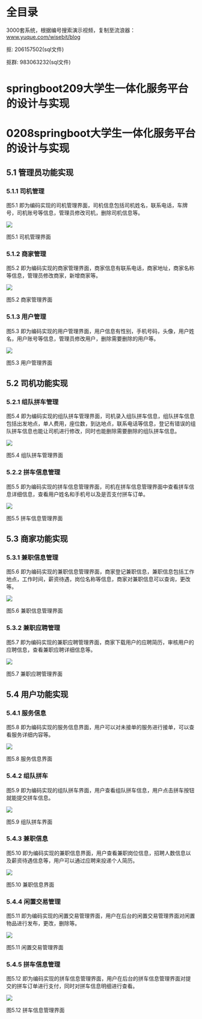 # 全目录

3000套系统，根据编号搜索演示视频，复制至流浪器：www.yuque.com/wisebit/blog


<p>抠: 206157502(sql文件)</p>
<p>抠群: 983063232(sql文件)</p>


# springboot209大学生一体化服务平台的设计与实现
# 0208springboot大学生一体化服务平台的设计与实现

## 5.1 管理员功能实现
### 5.1.1 司机管理
图5.1 即为编码实现的司机管理界面，司机信息包括司机姓名，联系电话，车牌号，司机账号等信息，管理员修改司机，删除司机信息等。

![](/md/blog.020.png)

图5.1 司机管理界面
### 5.1.2 商家管理
图5.2 即为编码实现的商家管理界面，商家信息有联系电话，商家地址，商家名称等信息，管理员修改商家，新增商家等。

![](/md/blog.021.png)

图5.2 商家管理界面
### 5.1.3 用户管理
图5.3 即为编码实现的用户管理界面，用户信息有性别，手机号码，头像，用户姓名，用户账号等信息，管理员修改用户，删除需要删除的用户等。

![](/md/blog.022.png)

图5.3 用户管理界面
## 5.2 司机功能实现
### 5.2.1 组队拼车管理
图5.4 即为编码实现的组队拼车管理界面，司机录入组队拼车信息，组队拼车信息包括出发地点，单人费用，座位数，到达地点，联系电话等信息，登记有错误的组队拼车信息也能让司机进行修改，同时也能删除需要删除的组队拼车信息。

![](/md/blog.023.png)

图5.4 组队拼车管理界面
### 5.2.2 拼车信息管理
图5.5 即为编码实现的拼车信息管理界面，司机在拼车信息管理界面中查看拼车信息详细信息，查看用户姓名和手机号以及是否支付拼车订单。

![](/md/blog.024.png)

图5.5 拼车信息管理界面
## 5.3 商家功能实现
### 5.3.1 兼职信息管理
图5.6 即为编码实现的兼职信息管理界面，商家登记兼职信息，兼职信息包括工作地点，工作时间，薪资待遇，岗位名称等信息，商家对兼职信息可以查询，更改等。

![](/md/blog.025.png)

图5.6 兼职信息管理界面
### 5.3.2 兼职应聘管理
图5.7 即为编码实现的兼职应聘管理界面，商家下载用户的应聘简历，审核用户的应聘信息，查看兼职应聘详细信息等。

![](/md/blog.026.png)

图5.7 兼职应聘管理界面
## 5.4 用户功能实现
### 5.4.1 服务信息
图5.8 即为编码实现的服务信息界面，用户可以对未接单的服务进行接单，可以查看服务详细内容等。

![](/md/blog.027.png)

图5.8 服务信息界面
### 5.4.2 组队拼车
图5.9 即为编码实现的组队拼车界面，用户查看组队拼车信息，用户点击拼车按钮就能提交拼车信息。

![](/md/blog.028.png)

图5.9 组队拼车界面
### 5.4.3 兼职信息
图5.10 即为编码实现的兼职信息界面，用户查看兼职岗位信息，招聘人数信息以及薪资待遇信息等，用户可以通过应聘来投递个人简历。

![](/md/blog.029.png)

图5.10 兼职信息界面
### 5.4.4 闲置交易管理
图5.11 即为编码实现的闲置交易管理界面，用户在后台的闲置交易管理界面对闲置物品进行发布，更改，删除等。

![](/md/blog.030.png)

图5.11 闲置交易管理界面
### 5.4.5 拼车信息管理
图5.12 即为编码实现的拼车信息管理界面，用户在后台的拼车信息管理界面对提交的拼车订单进行支付，同时对拼车信息明细进行查看。

![](/md/blog.031.png)

图5.12 拼车信息管理界面






